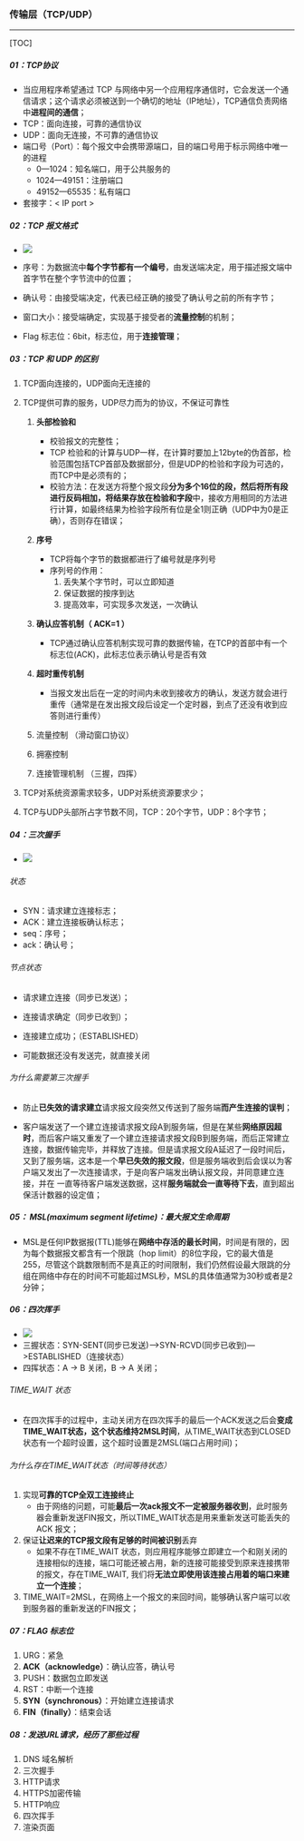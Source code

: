 ### 传输层（TCP/UDP）

------

[TOC]

##### 01：TCP协议

- 当应用程序希望通过 TCP 与网络中另一个应用程序通信时，它会发送一个通信请求；这个请求必须被送到一个确切的地址（IP地址），TCP通信负责网络中**进程间的通信**；
- TCP：面向连接，可靠的通信协议
- UDP：面向无连接，不可靠的通信协议
- 端口号（Port）：每个报文中会携带源端口，目的端口号用于标示网络中唯一的进程
  - 0—1024：知名端口，用于公共服务的
  - 1024—49151：注册端口
  - 49152—65535：私有端口
- 套接字：< IP port >

##### 02：TCP 报文格式

- ![](/Users/likang/Code/Git/Network/01：计算机网络/photos/TCP-Msg.png)


- 序号：为数据流中**每个字节都有一个编号**，由发送端决定，用于描述报文端中首字节在整个字节流中的位置；
- 确认号：由接受端决定，代表已经正确的接受了确认号之前的所有字节；
- 窗口大小：接受端确定，实现基于接受者的**流量控制**的机制；
- Flag 标志位：6bit，标志位，用于**连接管理**；

##### 03：TCP 和 UDP 的区别

1. TCP面向连接的，UDP面向无连接的

2. TCP提供可靠的服务，UDP尽力而为的协议，不保证可靠性

   1. **头部检验和**
      - 校验报文的完整性；
      - TCP 检验和的计算与UDP一样，在计算时要加上12byte的伪首部，检验范围包括TCP首部及数据部分，但是UDP的检验和字段为可选的，而TCP中是必须有的；
      - 校验方法：在发送方将整个报文段**分为多个16位的段，然后将所有段进行反码相加，将结果存放在检验和字段**中，接收方用相同的方法进行计算，如最终结果为检验字段所有位是全1则正确（UDP中为0是正确），否则存在错误；
      
   2. **序号** 
      - TCP将每个字节的数据都进行了编号就是序列号
      - 序列号的作用： 
        1. 丢失某个字节时，可以立即知道
        2. 保证数据的按序到达 
        3. 提高效率，可实现多次发送，一次确认
      
   3. **确认应答机制（ ACK=1 ）** 
      - TCP通过确认应答机制实现可靠的数据传输，在TCP的首部中有一个标志位(ACK)，此标志位表示确认号是否有效
      
   4. **超时重传机制** 
      - 当报文发出后在一定的时间内未收到接收方的确认，发送方就会进行重传（通常是在发出报文段后设定一个定时器，到点了还没有收到应答则进行重传）
      
   5. 流量控制 （滑动窗口协议）
   
   6. 拥塞控制
   
   7. 连接管理机制 （三握，四挥）
   
3. TCP对系统资源需求较多，UDP对系统资源要求少；

4. TCP与UDP头部所占字节数不同，TCP：20个字节，UDP：8个字节；

##### 04：三次握手

- ![](/Users/likang/Code/Git/Network/01：计算机网络/photos/three-handshake.png)

###### 状态

- SYN：请求建立连接标志；
- ACK：建立连接板确认标志；
- seq：序号；
- ack：确认号；

###### 节点状态

- 请求建立连接（同步已发送）；
- 连接请求确定（同步已收到）；
- 连接建立成功；（ESTABLISHED）

- 可能数据还没有发送完，就直接关闭

###### 为什么需要第三次握手

- 防止**已失效的请求建立**请求报文段突然又传送到了服务端**而产生连接的误判**；

- 客户端发送了一个建立连接请求报文段A到服务端，但是在某些**网络原因超时**，而后客户端又重发了一个建立连接请求报文段B到服务端，而后正常建立连接，数据传输完毕，并释放了连接。但是请求报文段A延迟了一段时间后，又到了服务端，这本是一个**早已失效的报文段**，但是服务端收到后会误以为客户端又发出了一次连接请求，于是向客户端发出确认报文段，并同意建立连接，并在 一直等待客户端发送数据，这样**服务端就会一直等待下去**，直到超出保活计数器的设定值；

##### 05： MSL(maximum segment lifetime)：最大报文生命周期

- MSL是任何IP数据报(TTL)能够在**网络中存活的最长时间**，时间是有限的，因为每个数据报文都含有一个限跳（hop limit）的8位字段，它的最大值是255，尽管这个跳数限制而不是真正的时间限制，我们仍然假设最大限跳的分组在网络中存在的时间不可能超过MSL秒，MSL的具体值通常为30秒或者是2分钟；


##### 06：四次挥手

- ![](/Users/likang/Code/Git/Network/01：计算机网络/photos/four-wavehand.png)
- 三握状态：SYN-SENT(同步已发送)—>SYN-RCVD(同步已收到)—>ESTABLISHED（连接状态）
- 四挥状态：A -> B 关闭，B -> A 关闭；

###### TIME_WAIT 状态

- 在四次挥手的过程中，主动关闭方在四次挥手的最后一个ACK发送之后会**变成TIME_WAIT状态，这个状态维持2MSL时间**，从TIME_WAIT状态到CLOSED状态有一个超时设置，这个超时设置是2MSL(端口占用时间)；


###### 为什么存在TIME_WAIT状态（时间等待状态）

1. 实现**可靠的TCP全双工连接终止**
   - 由于网络的问题，可能**最后一次ack报文不一定被服务器收到**，此时服务器会重新发送FIN报文，所以TIME_WAIT状态是用来重新发送可能丢失的 ACK 报文；
2. 保证**让迟来的TCP报文段有足够的时间被识别**丢弃
   - 如果不存在TIME_WAIT 状态，则应用程序能够立即建立一个和刚关闭的连接相似的连接，端口可能还被占用，新的连接可能接受到原来连接携带的报文，存在TIME_WAIT, 我们将**无法立即使用该连接占用着的端口来建立一个连接**；
3. TIME_WAIT=2MSL，在网络上一个报文的来回时间，能够确认客户端可以收到服务器的重新发送的FIN报文；

##### 07：FLAG 标志位

1. URG：紧急 
2. **ACK（acknowledge）**：确认应答，确认号
3. PUSH：数据包立即发送 
4. RST：中断一个连接
5. **SYN（synchronous）**：开始建立连接请求  
6. **FIN（finally）**：结束会话 

##### 08：发送URL请求，经历了那些过程

1. DNS 域名解析
2. 三次握手
3. HTTP请求
4. HTTPS加密传输
5. HTTP响应
6. 四次挥手
7. 渲染页面



